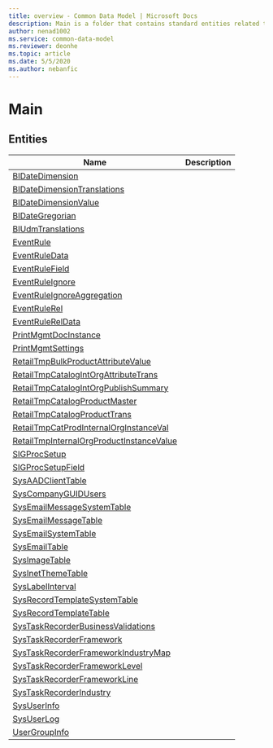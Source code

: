 ```yaml
---
title: overview - Common Data Model | Microsoft Docs
description: Main is a folder that contains standard entities related to the Common Data Model.
author: nenad1002
ms.service: common-data-model
ms.reviewer: deonhe
ms.topic: article
ms.date: 5/5/2020
ms.author: nebanfic
---
```


# Main


## Entities

|Name|Description|
|---|---|
|[BIDateDimension](BIDateDimension.md)||
|[BIDateDimensionTranslations](BIDateDimensionTranslations.md)||
|[BIDateDimensionValue](BIDateDimensionValue.md)||
|[BIDateGregorian](BIDateGregorian.md)||
|[BIUdmTranslations](BIUdmTranslations.md)||
|[EventRule](EventRule.md)||
|[EventRuleData](EventRuleData.md)||
|[EventRuleField](EventRuleField.md)||
|[EventRuleIgnore](EventRuleIgnore.md)||
|[EventRuleIgnoreAggregation](EventRuleIgnoreAggregation.md)||
|[EventRuleRel](EventRuleRel.md)||
|[EventRuleRelData](EventRuleRelData.md)||
|[PrintMgmtDocInstance](PrintMgmtDocInstance.md)||
|[PrintMgmtSettings](PrintMgmtSettings.md)||
|[RetailTmpBulkProductAttributeValue](RetailTmpBulkProductAttributeValue.md)||
|[RetailTmpCatalogIntOrgAttributeTrans](RetailTmpCatalogIntOrgAttributeTrans.md)||
|[RetailTmpCatalogIntOrgPublishSummary](RetailTmpCatalogIntOrgPublishSummary.md)||
|[RetailTmpCatalogProductMaster](RetailTmpCatalogProductMaster.md)||
|[RetailTmpCatalogProductTrans](RetailTmpCatalogProductTrans.md)||
|[RetailTmpCatProdInternalOrgInstanceVal](RetailTmpCatProdInternalOrgInstanceVal.md)||
|[RetailTmpInternalOrgProductInstanceValue](RetailTmpInternalOrgProductInstanceValue.md)||
|[SIGProcSetup](SIGProcSetup.md)||
|[SIGProcSetupField](SIGProcSetupField.md)||
|[SysAADClientTable](SysAADClientTable.md)||
|[SysCompanyGUIDUsers](SysCompanyGUIDUsers.md)||
|[SysEmailMessageSystemTable](SysEmailMessageSystemTable.md)||
|[SysEmailMessageTable](SysEmailMessageTable.md)||
|[SysEmailSystemTable](SysEmailSystemTable.md)||
|[SysEmailTable](SysEmailTable.md)||
|[SysImageTable](SysImageTable.md)||
|[SysInetThemeTable](SysInetThemeTable.md)||
|[SysLabelInterval](SysLabelInterval.md)||
|[SysRecordTemplateSystemTable](SysRecordTemplateSystemTable.md)||
|[SysRecordTemplateTable](SysRecordTemplateTable.md)||
|[SysTaskRecorderBusinessValidations](SysTaskRecorderBusinessValidations.md)||
|[SysTaskRecorderFramework](SysTaskRecorderFramework.md)||
|[SysTaskRecorderFrameworkIndustryMap](SysTaskRecorderFrameworkIndustryMap.md)||
|[SysTaskRecorderFrameworkLevel](SysTaskRecorderFrameworkLevel.md)||
|[SysTaskRecorderFrameworkLine](SysTaskRecorderFrameworkLine.md)||
|[SysTaskRecorderIndustry](SysTaskRecorderIndustry.md)||
|[SysUserInfo](SysUserInfo.md)||
|[SysUserLog](SysUserLog.md)||
|[UserGroupInfo](UserGroupInfo.md)||
